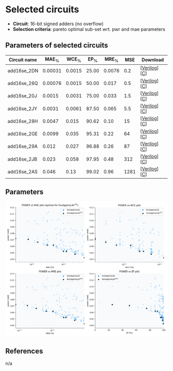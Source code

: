 
Selected circuits
===================
 - **Circuit**: 16-bit signed adders (no overflow)
 - **Selection criteria**: pareto optimal sub-set wrt. pwr and mae parameters

Parameters of selected circuits
----------------------------

| Circuit name | MAE<sub>%</sub> | WCE<sub>%</sub> | EP<sub>%</sub> | MRE<sub>%</sub> | MSE | Download |
| --- |  --- | --- | --- | --- | --- | --- | 
| add16se_2DN | 0.00031 | 0.0015 | 25.00 | 0.0076 | 0.2 |  [[Verilog](add16se_2DN.v)]  [[C](add16se_2DN.c)] |
| add16se_26Q | 0.00076 | 0.0015 | 50.00 | 0.017 | 0.5 |  [[Verilog](add16se_26Q.v)]  [[C](add16se_26Q.c)] |
| add16se_20J | 0.0015 | 0.0031 | 75.00 | 0.033 | 1.5 |  [[Verilog](add16se_20J.v)]  [[C](add16se_20J.c)] |
| add16se_2JY | 0.0031 | 0.0061 | 87.50 | 0.065 | 5.5 |  [[Verilog](add16se_2JY.v)]  [[C](add16se_2JY.c)] |
| add16se_28H | 0.0047 | 0.015 | 90.62 | 0.10 | 15 |  [[Verilog](add16se_28H.v)]  [[C](add16se_28H.c)] |
| add16se_2GE | 0.0099 | 0.035 | 95.31 | 0.22 | 64 |  [[Verilog](add16se_2GE.v)]  [[C](add16se_2GE.c)] |
| add16se_29A | 0.012 | 0.027 | 96.88 | 0.26 | 87 |  [[Verilog](add16se_29A.v)]  [[C](add16se_29A.c)] |
| add16se_2JB | 0.023 | 0.058 | 97.95 | 0.48 | 312 |  [[Verilog](add16se_2JB.v)]  [[C](add16se_2JB.c)] |
| add16se_2AS | 0.046 | 0.13 | 99.02 | 0.96 | 1281 |  [[Verilog](add16se_2AS.v)]  [[C](add16se_2AS.c)] |
    
Parameters
--------------
![Parameters figure](fig.png)

References
--------------
n/a

             
